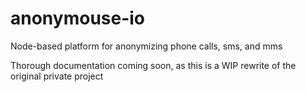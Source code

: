 # anonymouse-io
Node-based platform for anonymizing phone calls, sms, and mms

Thorough documentation coming soon, as this is a WIP rewrite of the original private project

